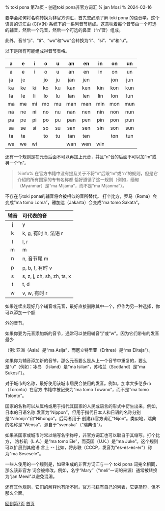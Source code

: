 % toki pona 第7a页 - 创造toki pona非官方词汇
% jan Mosi
% 2024-02-16

要学会如何将名称转换为非官方词汇，首先您必须了解 toki pona 的语音学。这个语言的词汇由 \(C\)V\(N\) 系统下的一系列音节组成。这意味着每个音节由一个可选的辅音，然后一个元音，然后一个可选的鼻音（“n”音）组成。

此外，音节“ji”、“ti”、“wo”和“wu”会转换为“i”、“si”、“o”和“u”。

以下是所有可能组成得音节表格。

|   a   |   e   |   i   |   o   |   u   |  an   |  en   |  in   |  on   |  un   |
| :---: | :---: | :---: | :---: | :---: | :---: | :---: | :---: | :---: | :---: |
|   a   |   e   |   i   |   o   |   u   |  an   |  en   |  in   |  on   |  un   |
|  ja   |  je   |       |  jo   |  ju   |  jan  |  jen  |       |  jon  |  jun  |
|  ka   |  ke   |  ki   |  ko   |  ku   |  kan  |  ken  |  kin  |  kon  |  kun  |
|  la   |  le   |  li   |  lo   |  lu   |  lan  |  len  |  lin  |  lon  |  lun  |
|  ma   |  me   |  mi   |  mo   |  mu   |  man  |  men  |  min  |  mon  |  mun  |
|  na   |  ne   |  ni   |  no   |  nu   |  nan  |  nen  |  nin  |  non  |  nun  |
|  pa   |  pe   |  pi   |  po   |  pu   |  pan  |  pen  |  pin  |  pon  |  pun  |
|  sa   |  se   |  si   |  so   |  su   |  san  |  sen  |  sin  |  son  |  sun  |
|  ta   |  te   |       |  to   |  tu   |  tan  |  ten  |       |  ton  |  tun  |
|  wa   |  we   |  wi   |       |       |  wan  |  wen  |  win  |       |       |

还有一个规则是在元音后面不可以再加上元音，并且“n”音的后面不可以加“m”或另一个“n”。

> %info%
> 在官方书籍中没有提及关于不将“n”后跟“m”或“n”的规则，但是它介绍的所有国家的专有名称都
> 恰好遵循了这一规则（例如，缅甸（Myanmar）是“ma Mijama”，而不是“ma Mijanma”）。

不存在与toki pona的辅音将会被相似的音所替代。
打个比方，罗马（Roma）会变成“ma tomo Loma”，雅加达（Jakarta）会变成“ma tomo Sakata”。

| 辅音  | 可代表的音                 |
| :---: | :------------------------- |
|   j   | y                          |
|   k   | k, g, 有时 h, 法语 r       |
|   l   | l, r                       |
|   m   | m                          |
|   n   | n, 音节尾 m                |
|   p   | p, b, f, 有时 v            |
|   s   | s, z, j, ch, sh, zh, ts, x |
|   t   | t, d                       |
|   w   | v, w, 有时 r               |

如果连续出现好几个辅音或元音，最好直接删除其中一个，但作为另一种选择，你可以添加一个额

外的音节。

如果你要为元音添加新的音节，通常可以使用辅音“j”或“w”。因为它们带有的发音最少

（例: 亚洲（Asia）是“ma Asija”，而厄立特里亚（Eritrea）是“ma Eliteja”）。

如果你为辅音添加新的音节，那么元音要么是从上一个音节中重复的，要么是“u”（例如：冰岛
（Ísland）是“ma Isilan”，苏格兰（Scotland）是“ma Sukosi”）。

对于城市的名称，最好使用该城市居民会使用的发音。例如，加拿大多伦多市（Toronto）在官方
书籍中被记录为“ma tomo Towano”，而不是“ma tomo Tolonto”。


国家的名称可以从属格或用于指代其国家的人民或语言的形式中衍生出来。例如，日本的日语名称
发音为“Nippon”，但用于指代日本人和日语的名称分别是“Nihonjin”和“Nihongo”。后两者用于
创建非官方词汇“Nijon”。类似地，瑞典的名称是“Wensa”，源自于“svenska”（“瑞典语”）。

如果某国家或城市时常以缩写名字称呼，非官方词汇也可以取自于其缩写。打个比方，
洛杉矶（L.A.）是“ma tomo Ele”，而英国（U.K.）是“ma Juke”。这个规则可以扩展到其他语
言上 -- 比如，将苏联（СССР，发音为"es-es-es-er"）称为"ma Sesesele"。

一些人使用的一个规则是，如果生成的非官方词汇与一个 toki pona 词完全相同，那么该非官方
词会被修改。例如，名字“Mary”（“meli”一词的来源）通常被转换为“jan Mewi”以避免混淆。

还有其他规则，它们的解释也有所不同。官方书籍有自己的列表，它更简短，但不那么全面。

[回到第7页](zh_7.html) [首页](zh_index.html)
